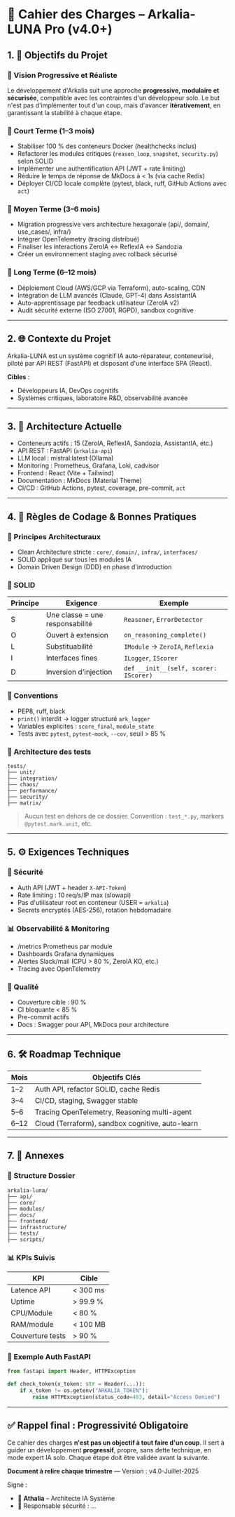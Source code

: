 # 📘 Cahier des Charges – Arkalia-LUNA Pro (v4.0+)

## 1. 🌟 Objectifs du Projet

### 🔹 Vision Progressive et Réaliste

Le développement d'Arkalia suit une approche **progressive, modulaire et sécurisée**, compatible avec les contraintes d'un développeur solo. Le but n'est pas d'implémenter tout d'un coup, mais d'avancer **itérativement**, en garantissant la stabilité à chaque étape.

### 🔹 Court Terme (1–3 mois)

* Stabiliser 100 % des conteneurs Docker (healthchecks inclus)
* Refactorer les modules critiques (`reason_loop`, `snapshot`, `security.py`) selon SOLID
* Implémenter une authentification API (JWT + rate limiting)
* Réduire le temps de réponse de MkDocs à < 1s (via cache Redis)
* Déployer CI/CD locale complète (pytest, black, ruff, GitHub Actions avec `act`)

### 🔹 Moyen Terme (3–6 mois)

* Migration progressive vers architecture hexagonale (api/, domain/, use\_cases/, infra/)
* Intégrer OpenTelemetry (tracing distribué)
* Finaliser les interactions ZeroIA ↔ ReflexIA ↔ Sandozia
* Créer un environnement staging avec rollback sécurisé

### 🔹 Long Terme (6–12 mois)

* Déploiement Cloud (AWS/GCP via Terraform), auto-scaling, CDN
* Intégration de LLM avancés (Claude, GPT-4) dans AssistantIA
* Auto-apprentissage par feedback utilisateur (ZeroIA v2)
* Audit sécurité externe (ISO 27001, RGPD), sandbox cognitive

---

## 2. 🌐 Contexte du Projet

Arkalia-LUNA est un système cognitif IA auto-réparateur, conteneurisé, piloté par API REST (FastAPI) et disposant d'une interface SPA (React).

**Cibles** :

* Développeurs IA, DevOps cognitifs
* Systèmes critiques, laboratoire R\&D, observabilité avancée

---

## 3. 🧱 Architecture Actuelle

* Conteneurs actifs : 15 (ZeroIA, ReflexIA, Sandozia, AssistantIA, etc.)
* API REST : FastAPI (`arkalia-api`)
* LLM local : mistral\:latest (Ollama)
* Monitoring : Prometheus, Grafana, Loki, cadvisor
* Frontend : React (Vite + Tailwind)
* Documentation : MkDocs (Material Theme)
* CI/CD : GitHub Actions, pytest, coverage, pre-commit, `act`

---

## 4. 📏 Règles de Codage & Bonnes Pratiques

### 🔹 Principes Architecturaux

* Clean Architecture stricte : `core/`, `domain/`, `infra/`, `interfaces/`
* SOLID appliqué sur tous les modules IA
* Domain Driven Design (DDD) en phase d'introduction

### 🔹 SOLID

| Principe | Exigence                        | Exemple                               |
| -------- | ------------------------------- | ------------------------------------- |
| S        | Une classe = une responsabilité | `Reasoner`, `ErrorDetector`           |
| O        | Ouvert à extension              | `on_reasoning_complete()`             |
| L        | Substituabilité                 | `IModule` → `ZeroIA`, `Reflexia`      |
| I        | Interfaces fines                | `ILogger`, `IScorer`                  |
| D        | Inversion d’injection           | `def __init__(self, scorer: IScorer)` |

### 🔹 Conventions

* PEP8, ruff, black
* `print()` interdit → logger structuré `ark_logger`
* Variables explicites : `score_final`, `module_state`
* Tests avec `pytest`, `pytest-mock`, `--cov`, seuil > 85 %

### 🔹 Architecture des tests

```
tests/
├── unit/
├── integration/
├── chaos/
├── performance/
├── security/
├── matrix/
```

> Aucun test en dehors de ce dossier. Convention : `test_*.py`, markers `@pytest.mark.unit`, etc.

---

## 5. ⚙️ Exigences Techniques

### 🔐 Sécurité

* Auth API (JWT + header `X-API-Token`)
* Rate limiting : 10 req/s/IP max (slowapi)
* Pas d'utilisateur root en conteneur (USER = `arkalia`)
* Secrets encryptés (AES-256), rotation hebdomadaire

### 📊 Observabilité & Monitoring

* /metrics Prometheus par module
* Dashboards Grafana dynamiques
* Alertes Slack/mail (CPU > 80 %, ZeroIA KO, etc.)
* Tracing avec OpenTelemetry

### 🥺 Qualité

* Couverture cible : 90 %
* CI bloquante < 85 %
* Pre-commit actifs
* Docs : Swagger pour API, MkDocs pour architecture

---

## 6. 🛠️ Roadmap Technique

| Mois | Objectifs Clés                                   |
| ---- | ------------------------------------------------ |
| 1–2  | Auth API, refactor SOLID, cache Redis            |
| 3–4  | CI/CD, staging, Swagger stable                   |
| 5–6  | Tracing OpenTelemetry, Reasoning multi-agent     |
| 6–12 | Cloud (Terraform), sandbox cognitive, auto-learn |

---

## 7. 📌 Annexes

### 📂 Structure Dossier

```
arkalia-luna/
├── api/
├── core/
├── modules/
├── docs/
├── frontend/
├── infrastructure/
├── tests/
├── scripts/
```

### 📊 KPIs Suivis

| KPI              | Cible    |
| ---------------- | -------- |
| Latence API      | < 300 ms |
| Uptime           | > 99.9 % |
| CPU/Module       | < 80 %   |
| RAM/module       | < 100 MB |
| Couverture tests | > 90 %   |

### 🔑 Exemple Auth FastAPI

```python
from fastapi import Header, HTTPException

def check_token(x_token: str = Header(...)):
    if x_token != os.getenv("ARKALIA_TOKEN"):
        raise HTTPException(status_code=403, detail="Access Denied")
```

---

## ✅ Rappel final : Progressivité Obligatoire

Ce cahier des charges **n'est pas un objectif à tout faire d'un coup**. Il sert à guider un développement **progressif**, propre, sans dette technique, en mode expert IA solo. Chaque étape doit être validée avant la suivante.

**Document à relire chaque trimestre** — Version : v4.0-Juillet-2025

Signé :

* 🧠 **Athalia** – Architecte IA Système
* 🔐 Responsable sécurité : …
